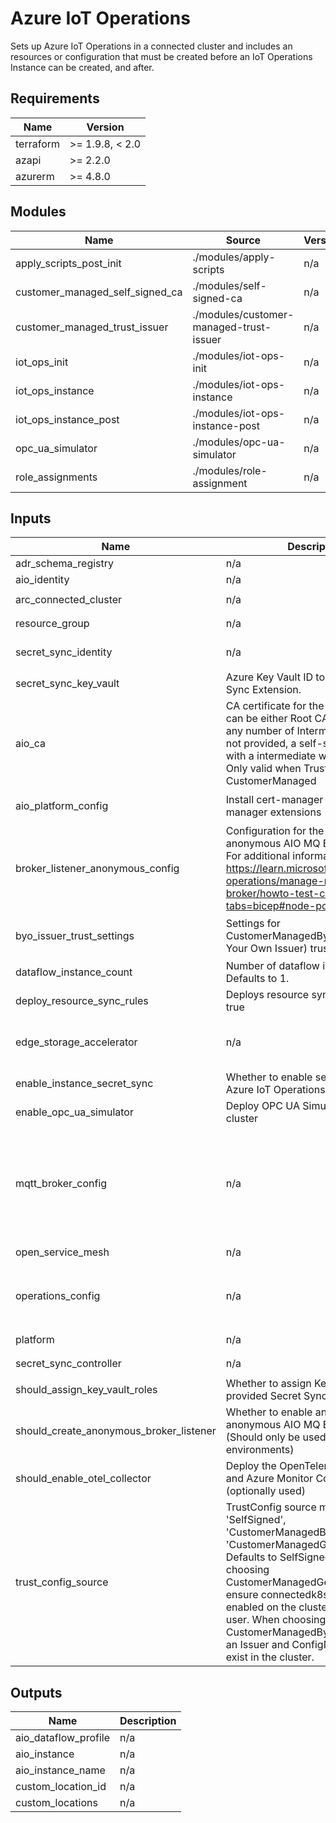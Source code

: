 <!-- BEGIN_TF_DOCS -->
<!-- markdown-table-prettify-ignore-start -->
# Azure IoT Operations

Sets up Azure IoT Operations in a connected cluster and includes
an resources or configuration that must be created before an IoT Operations
Instance can be created, and after.

## Requirements

| Name | Version |
|------|---------|
| terraform | >= 1.9.8, < 2.0 |
| azapi | >= 2.2.0 |
| azurerm | >= 4.8.0 |

## Modules

| Name | Source | Version |
|------|--------|---------|
| apply\_scripts\_post\_init | ./modules/apply-scripts | n/a |
| customer\_managed\_self\_signed\_ca | ./modules/self-signed-ca | n/a |
| customer\_managed\_trust\_issuer | ./modules/customer-managed-trust-issuer | n/a |
| iot\_ops\_init | ./modules/iot-ops-init | n/a |
| iot\_ops\_instance | ./modules/iot-ops-instance | n/a |
| iot\_ops\_instance\_post | ./modules/iot-ops-instance-post | n/a |
| opc\_ua\_simulator | ./modules/opc-ua-simulator | n/a |
| role\_assignments | ./modules/role-assignment | n/a |

## Inputs

| Name | Description | Type | Default | Required |
|------|-------------|------|---------|:--------:|
| adr\_schema\_registry | n/a | ```object({ id = string })``` | n/a | yes |
| aio\_identity | n/a | ```object({ id = string })``` | n/a | yes |
| arc\_connected\_cluster | n/a | ```object({ name = string id = string location = string })``` | n/a | yes |
| resource\_group | n/a | ```object({ name = string id = string location = string })``` | n/a | yes |
| secret\_sync\_identity | n/a | ```object({ id = string client_id = string principal_id = string })``` | n/a | yes |
| secret\_sync\_key\_vault | Azure Key Vault ID to use with Secret Sync Extension. | ```object({ name = string id = string })``` | n/a | yes |
| aio\_ca | CA certificate for the MQTT broker, can be either Root CA or Root CA with any number of Intermediate CAs. If not provided, a self-signed Root CA with a intermediate will be generated. Only valid when Trust Source is set to CustomerManaged | ```object({ root_ca_cert_pem = string ca_cert_chain_pem = string ca_key_pem = string })``` | `null` | no |
| aio\_platform\_config | Install cert-manager and trust-manager extensions | ```object({ install_cert_manager = bool install_trust_manager = bool })``` | ```{ "install_cert_manager": true, "install_trust_manager": true }``` | no |
| broker\_listener\_anonymous\_config | Configuration for the insecure anonymous AIO MQ Broker Listener.  For additional information, refer to: <https://learn.microsoft.com/azure/iot-operations/manage-mqtt-broker/howto-test-connection?tabs=bicep#node-port> | ```object({ serviceName = string port = number nodePort = number })``` | ```{ "nodePort": 31884, "port": 18884, "serviceName": "aio-broker-anon" }``` | no |
| byo\_issuer\_trust\_settings | Settings for CustomerManagedByoIssuer (Bring Your Own Issuer) trust configuration | ```object({ issuer_name = string issuer_kind = string configmap_name = string configmap_key = string })``` | `null` | no |
| dataflow\_instance\_count | Number of dataflow instances. Defaults to 1. | `number` | `1` | no |
| deploy\_resource\_sync\_rules | Deploys resource sync rules if set to true | `bool` | `false` | no |
| edge\_storage\_accelerator | n/a | ```object({ version = string train = string diskStorageClass = string faultToleranceEnabled = bool })``` | ```{ "diskStorageClass": "", "faultToleranceEnabled": false, "train": "stable", "version": "2.2.2" }``` | no |
| enable\_instance\_secret\_sync | Whether to enable secret sync on the Azure IoT Operations instance | `bool` | `true` | no |
| enable\_opc\_ua\_simulator | Deploy OPC UA Simulator to the cluster | `bool` | `true` | no |
| mqtt\_broker\_config | n/a | ```object({ brokerListenerServiceName = string brokerListenerPort = number serviceAccountAudience = string frontendReplicas = number frontendWorkers = number backendRedundancyFactor = number backendWorkers = number backendPartitions = number memoryProfile = string serviceType = string })``` | ```{ "backendPartitions": 1, "backendRedundancyFactor": 2, "backendWorkers": 1, "brokerListenerPort": 18883, "brokerListenerServiceName": "aio-broker", "frontendReplicas": 1, "frontendWorkers": 1, "memoryProfile": "Low", "serviceAccountAudience": "aio-internal", "serviceType": "ClusterIp" }``` | no |
| open\_service\_mesh | n/a | ```object({ version = string train = string })``` | ```{ "train": "stable", "version": "1.2.10" }``` | no |
| operations\_config | n/a | ```object({ namespace = string kubernetesDistro = string version = string train = string agentOperationTimeoutInMinutes = number })``` | ```{ "agentOperationTimeoutInMinutes": 120, "kubernetesDistro": "K3s", "namespace": "azure-iot-operations", "train": "stable", "version": "1.0.9" }``` | no |
| platform | n/a | ```object({ version = string train = string })``` | ```{ "train": "preview", "version": "0.7.6" }``` | no |
| secret\_sync\_controller | n/a | ```object({ version = string train = string })``` | ```{ "train": "preview", "version": "0.6.7" }``` | no |
| should\_assign\_key\_vault\_roles | Whether to assign Key Vault roles to provided Secret Sync identity | `bool` | `true` | no |
| should\_create\_anonymous\_broker\_listener | Whether to enable an insecure anonymous AIO MQ Broker Listener. (Should only be used for dev or test environments) | `string` | `false` | no |
| should\_enable\_otel\_collector | Deploy the OpenTelemetry Collector and Azure Monitor ConfigMap (optionally used) | `bool` | `true` | no |
| trust\_config\_source | TrustConfig source must be one of 'SelfSigned', 'CustomerManagedByoIssuer' or 'CustomerManagedGenerateIssuer'. Defaults to SelfSigned. When choosing CustomerManagedGenerateIssuer, ensure connectedk8s proxy is enabled on the cluster for current user. When choosing CustomerManagedByoIssuer, ensure an Issuer and ConfigMap resources exist in the cluster. | `string` | `"SelfSigned"` | no |

## Outputs

| Name | Description |
|------|-------------|
| aio\_dataflow\_profile | n/a |
| aio\_instance | n/a |
| aio\_instance\_name | n/a |
| custom\_location\_id | n/a |
| custom\_locations | n/a |
<!-- markdown-table-prettify-ignore-end -->
<!-- END_TF_DOCS -->
